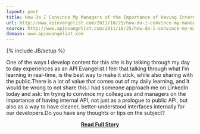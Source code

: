 ```yaml
---
layout: post
title: How Do I Convince My Managers of the Importance of Having Internal APIs?
url: http://www.apievangelist.com/2011/10/25/how-do-i-convince-my-managers-of-the-importance-of-having-internal-apis/
source: http://www.apievangelist.com/2011/10/25/how-do-i-convince-my-managers-of-the-importance-of-having-internal-apis/
domain: www.apievangelist.com
---
```

{% include JB/setup %}<p>One of the ways I develop content for this site is by talking through my day to day experiences as an API Evangelist.I feel that talking through what I&rsquo;m learning in real-time, is the best way to make it stick, while also sharing with the public.There is a lot of value that comes out of my daily learning, and it would be wrong to not share this.I had someone approach me on LinkedIn today and ask:
Im trying to convince my colleagues and managers on the importance of having internal API, not just as a prologue to public API, but also as a way to have cleaner, better-understood interfaces internally for our developers.Do you have any thoughts or tips on the subject?</p>
<center><p><a href="http://www.apievangelist.com/2011/10/25/how-do-i-convince-my-managers-of-the-importance-of-having-internal-apis/" style='padding:25px; font-sze:18px; font-weight: bold;'>Read Full Story</a></p></center>
